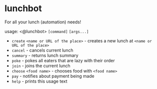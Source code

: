 # lunchbot
For all your lunch (automation) needs!

usage: <@lunchbot> `[command]` `[args...]`
* `create` `<name or URL of the place>` - creates a new lunch at `<name or URL of the place>`
* `cancel` - cancels current lunch
* `summary` - returns lunch summary
* `poke` - pokes all eaters that are lazy with their order
* `join` - joins the current lunch
* `choose` `<food name>` - chooses food with `<food name>`
* `pay` - notifies about payment being made
* `help` - prints this usage text